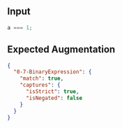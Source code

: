 
## Input
```javascript input
a === 1;
```

## Expected Augmentation
```json expected augmentations
{
  "0-7-BinaryExpression": {
    "match": true,
    "captures": {
      "isStrict": true,
      "isNegated": false
    }
  }
}
```